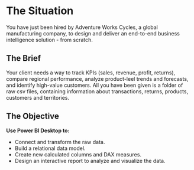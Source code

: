 # The Situation

You have just been hired by Adventure Works Cycles, a global manufacturing company, to design and deliver an end-to-end business intelligence solution - from scratch.

## The Brief

Your client needs a way to track KPIs (sales, revenue, profit, returns), compare regional performance, analyze product-leel trends and forecasts, and identify high-value customers. All you have been given is a folder of raw csv files, containing information about transactions, returns, products, customers and territories.

## The Objective

**Use Power BI Desktop to:**

- Connect and transform the raw data.
- Build a relational data model.
- Create new calculated columns and DAX measures.
- Design an interactive report to analyze and visualize the data.
